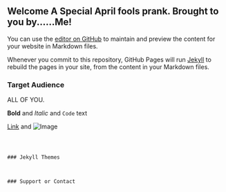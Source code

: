 ## Welcome A Special April fools prank. Brought to you by......Me!

You can use the [editor on GitHub](https://github.com/ctb123za/carlos.prank/edit/gh-pages/index.md) to maintain and preview the content for your website in Markdown files.

Whenever you commit to this repository, GitHub Pages will run [Jekyll](https://jekyllrb.com/) to rebuild the pages in your site, from the content in your Markdown files.

### Target Audience

ALL OF YOU.



**Bold** and _Italic_ and `Code` text

[Link](url) and ![Image](src)
```



### Jekyll Themes



### Support or Contact


